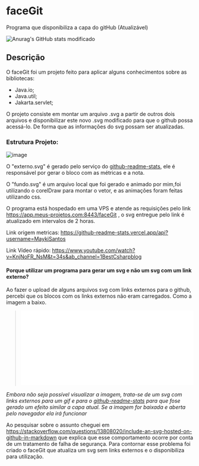 # faceGit
Programa que disponibiliza a capa do gitHub (Atualizável)

![Anurag's GitHub stats modificado](http://app.meus-projetos.com:8080/faceGit/)

## Descrição
O faceGit foi um projeto feito para aplicar alguns conhecimentos sobre as bibliotecas:
* Java.io;
* Java.util;
* Jakarta.servlet;

O projeto consiste em montar um arquivo .svg a partir de outros dois arquivos e disponibilizar este novo .svg modificado para que o github possa acessá-lo. De forma que as informações do svg possam ser atualizadas.


### Estrutura Projeto:
![image](https://user-images.githubusercontent.com/58126683/123556554-3459cf80-d762-11eb-93cc-7599faa24db7.png)

O "externo.svg" é gerado pelo serviço do [github-readme-stats](https://github.com/anuraghazra/github-readme-stats), ele é responsável por gerar o bloco com as métricas e a nota.

O "fundo.svg" é um arquivo local que foi gerado e animado por mim,foi utilizando o corelDraw para montar o vetor, e as animações foram feitas utilizando css.

O programa está hospedado em uma VPS e atende as requisições pelo link https://app.meus-projetos.com:8443/faceGit , o svg entregue pelo link é atualizado em intervalos de 2 horas.

Link origem metricas:
https://github-readme-stats.vercel.app/api?username=MaykiSantos

Link Vídeo rápido:
https://www.youtube.com/watch?v=KnjNoFR_NsM&t=34s&ab_channel=1BestCsharpblog




#### Porque utilizar um programa para gerar um svg e não um svg com um link externo?
Ao fazer o upload de alguns arquivos svg com links externos para o github, percebi que os blocos com os links externos não eram carregados. Como a imagem a baixo.

> ![Anurag's GitHub stats modificado](https://raw.githubusercontent.com/MaykiSantos/MaykiSantos/df90a46ff95cb2c537963b5feadee252b4b4d4d5/img/arquivo-com-links-externos.svg)

*Embora não seja possível visualizar a imagem, trata-se de um svg com links externos para um gif e para o [github-readme-stats](https://github.com/anuraghazra/github-readme-stats) para que fose gerado um efeito similar a capa atual. Se a imagem for baixada e aberta pelo navegador ela irá funcionar*

Ao pesquisar sobre o assunto cheguei em https://stackoverflow.com/questions/13808020/include-an-svg-hosted-on-github-in-markdown que explica que esse comportamento ocorre por conta de um tratamento de falha de segurança. Para contornar esse problema foi criado o faceGit que atualiza um svg sem links externos e o disponibiliza para utilização.
